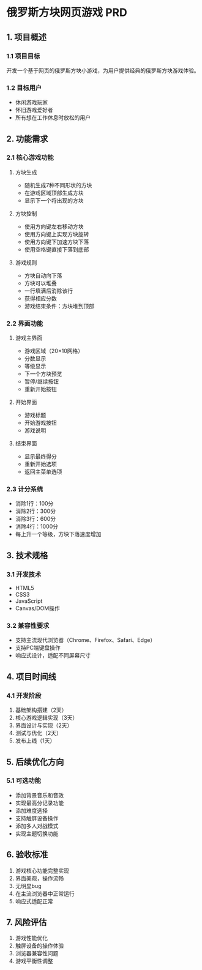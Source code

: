 # 俄罗斯方块网页游戏 PRD

## 1. 项目概述

### 1.1 项目目标
开发一个基于网页的俄罗斯方块小游戏，为用户提供经典的俄罗斯方块游戏体验。

### 1.2 目标用户
- 休闲游戏玩家
- 怀旧游戏爱好者
- 所有想在工作休息时放松的用户

## 2. 功能需求

### 2.1 核心游戏功能
1. 方块生成
   - 随机生成7种不同形状的方块
   - 在游戏区域顶部生成方块
   - 显示下一个将出现的方块

2. 方块控制
   - 使用方向键左右移动方块
   - 使用方向键上实现方块旋转
   - 使用方向键下加速方块下落
   - 使用空格键直接下落到底部

3. 游戏规则
   - 方块自动向下落
   - 方块可以堆叠
   - 一行填满后消除该行
   - 获得相应分数
   - 游戏结束条件：方块堆到顶部

### 2.2 界面功能
1. 游戏主界面
   - 游戏区域（20×10网格）
   - 分数显示
   - 等级显示
   - 下一个方块预览
   - 暂停/继续按钮
   - 重新开始按钮

2. 开始界面
   - 游戏标题
   - 开始游戏按钮
   - 游戏说明

3. 结束界面
   - 显示最终得分
   - 重新开始选项
   - 返回主菜单选项

### 2.3 计分系统
- 消除1行：100分
- 消除2行：300分
- 消除3行：600分
- 消除4行：1000分
- 每上升一个等级，方块下落速度增加

## 3. 技术规格

### 3.1 开发技术
- HTML5
- CSS3
- JavaScript
- Canvas/DOM操作

### 3.2 兼容性要求
- 支持主流现代浏览器（Chrome、Firefox、Safari、Edge）
- 支持PC端键盘操作
- 响应式设计，适配不同屏幕尺寸

## 4. 项目时间线

### 4.1 开发阶段
1. 基础架构搭建（2天）
2. 核心游戏逻辑实现（3天）
3. 界面设计与实现（2天）
4. 测试与优化（2天）
5. 发布上线（1天）

## 5. 后续优化方向

### 5.1 可选功能
- 添加背景音乐和音效
- 实现最高分记录功能
- 添加难度选择
- 支持触屏设备操作
- 添加多人对战模式
- 实现主题切换功能

## 6. 验收标准
1. 游戏核心功能完整实现
2. 界面美观，操作流畅
3. 无明显bug
4. 在主流浏览器中正常运行
5. 响应式适配正常

## 7. 风险评估
1. 游戏性能优化
2. 触屏设备的操作体验
3. 浏览器兼容性问题
4. 游戏平衡性调整 
